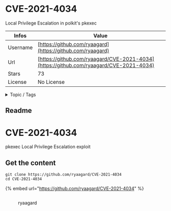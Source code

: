 # CVE-2021-4034

Local Privilege Escalation in polkit's pkexec

| Infos    | Value                                                              |
| -------- | -------------------------------------------------------------------|
| Username | [https://github.com/ryaagard](https://github.com/ryaagard) |
| Url      | [https://github.com/ryaagard/CVE-2021-4034](https://github.com/ryaagard/CVE-2021-4034)                                               |
| Stars    | 73                                                          |
| License  | No License                                                        |

<details>

<summary>Topic / Tags</summary>

* cve* cve-2021-4034* exploit

</details>

## Readme

# CVE-2021-4034
pkexec Local Privilege Escalation exploit



## Get the content

```
git clone https://github.com/ryaagard/CVE-2021-4034
cd CVE-2021-4034
```

{% embed url="https://github.com/ryaagard/CVE-2021-4034" %}

<figure><img src="https://avatars.githubusercontent.com/u/46634151?v=4" alt=""><figcaption><p>ryaagard</p></figcaption></figure>

